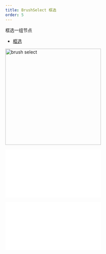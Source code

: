```yaml
---
title: BrushSelect 框选
order: 5
---
```


框选一组节点

- [框选](/examples/interaction/select/#brush)

<img alt="brush select" src="https://mdn.alipayobjects.com/huamei_qa8qxu/afts/img/A*sa3jRqp83K4AAAAAAAAAAAAADmJ7AQ/original" height='300'/>

<embed src="../../common/BehaviorBrushSelect.zh.md"></embed>

<embed src="../../common/IG6GraphEvent.zh.md"></embed>
